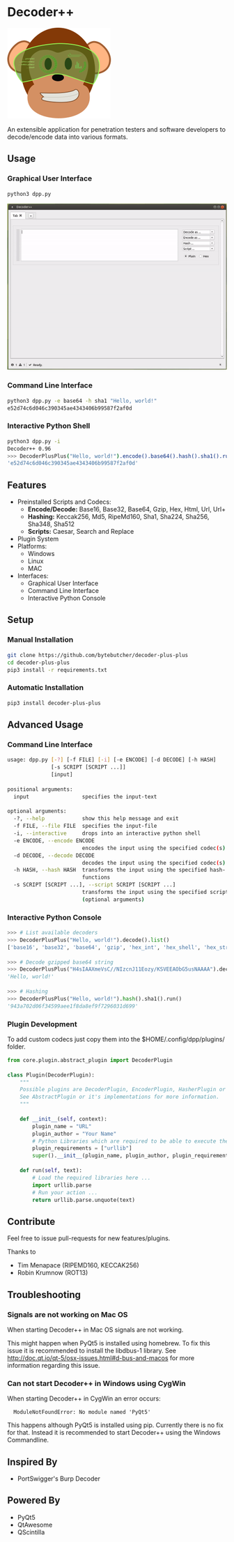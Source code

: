  # Decoder++

![Decoder++ Logo](decoder-plus-plus/images/dpp.png)

An extensible application for penetration testers and software developers to decode/encode data into various formats. 

## Usage

### Graphical User Interface

```bash
python3 dpp.py
```

![Decoder++ Screenshot](images/dpp-screencast-001.gif)

### Command Line Interface

```bash
python3 dpp.py -e base64 -h sha1 "Hello, world!"
e52d74c6d046c390345ae4343406b99587f2af0d
```

### Interactive Python Shell

```bash
python3 dpp.py -i
Decoder++ 0.96
>>> DecoderPlusPlus("Hello, world!").encode().base64().hash().sha1().run()
'e52d74c6d046c390345ae4343406b99587f2af0d'
```

## Features

* Preinstalled Scripts and Codecs:
    * **Encode/Decode:** Base16, Base32, Base64, Gzip, Hex, Html, Url, Url+
    * **Hashing:** Keccak256, Md5, RipeMd160, Sha1, Sha224, Sha256, Sha348, Sha512
    * **Scripts:** Caesar, Search and Replace
* Plugin System
* Platforms:
    * Windows
    * Linux
    * MAC
* Interfaces:
    * Graphical User Interface
    * Command Line Interface
    * Interactive Python Console    

## Setup

### Manual Installation
```bash
git clone https://github.com/bytebutcher/decoder-plus-plus
cd decoder-plus-plus
pip3 install -r requirements.txt
```

### Automatic Installation
```bash
pip3 install decoder-plus-plus
```

## Advanced Usage

### Command Line Interface
```bash
usage: dpp.py [-?] [-f FILE] [-i] [-e ENCODE] [-d DECODE] [-h HASH]
              [-s SCRIPT [SCRIPT ...]]
              [input]

positional arguments:
  input                 specifies the input-text

optional arguments:
  -?, --help            show this help message and exit
  -f FILE, --file FILE  specifies the input-file
  -i, --interactive     drops into an interactive python shell
  -e ENCODE, --encode ENCODE
                        encodes the input using the specified codec(s).
  -d DECODE, --decode DECODE
                        decodes the input using the specified codec(s)
  -h HASH, --hash HASH  transforms the input using the specified hash-
                        functions
  -s SCRIPT [SCRIPT ...], --script SCRIPT [SCRIPT ...]
                        transforms the input using the specified script
                        (optional arguments)
```

### Interactive Python Console

```python
>>> # List available decoders
>>> DecoderPlusPlus("Hello, world!").decode().list()
['base16', 'base32', 'base64', 'gzip', 'hex_int', 'hex_shell', 'hex_str', 'html', 'rot13', 'url', 'urlplus']

>>> # Decode gzipped base64 string 
>>> DecoderPlusPlus("H4sIAAXmeVsC//NIzcnJ11Eozy/KSVEEAObG5usNAAAA").decode().base64().gzip().run()
'Hello, world!'

>>> # Hashing
>>> DecoderPlusPlus("Hello, world!").hash().sha1().run()
'943a702d06f34599aee1f8da8ef9f7296031d699'

```

### Plugin Development

To add custom codecs just copy them into the $HOME/.config/dpp/plugins/ folder. 

```python
from core.plugin.abstract_plugin import DecoderPlugin

class Plugin(DecoderPlugin):
    """
    Possible plugins are DecoderPlugin, EncoderPlugin, HasherPlugin or ScriptPlugin.
    See AbstractPlugin or it's implementations for more information.
    """ 

    def __init__(self, context):
        plugin_name = "URL"
        plugin_author = "Your Name"
        # Python Libraries which are required to be able to execute the run method of this plugin.
        plugin_requirements = ["urllib"]
        super().__init__(plugin_name, plugin_author, plugin_requirements)

    def run(self, text):
        # Load the required libraries here ...
        import urllib.parse
        # Run your action ...
        return urllib.parse.unquote(text)
```

## Contribute

Feel free to issue pull-requests for new features/plugins.

Thanks to 
* Tim Menapace (RIPEMD160, KECCAK256)
* Robin Krumnow (ROT13)

## Troubleshooting

### Signals are not working on Mac OS

When starting Decoder++ in Mac OS signals are not working.

This might happen when PyQt5 is installed using homebrew. To fix this issue it is recommended to install the libdbus-1
library. See http://doc.qt.io/qt-5/osx-issues.html#d-bus-and-macos for more information regarding this issue.  

### Can not start Decoder++ in Windows using CygWin

When starting Decoder++ in CygWin an error occurs:
```
  ModuleNotFoundError: No module named 'PyQt5'
```

This happens although PyQt5 is installed using pip. Currently there is no fix for that. Instead it is recommended
to start Decoder++ using the Windows Commandline.

## Inspired By
* PortSwigger's Burp Decoder

## Powered By
* PyQt5
* QtAwesome
* QScintilla
